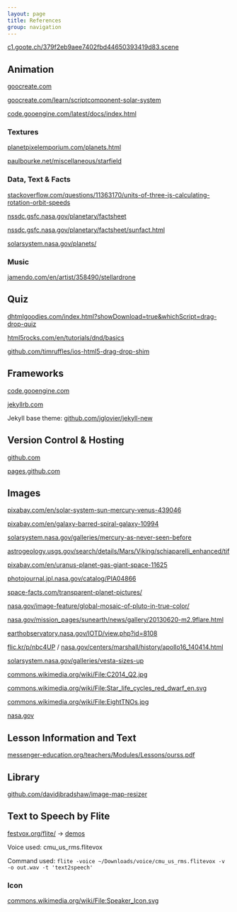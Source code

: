 ```yaml
---
layout: page
title: References
group: navigation
---
```


[c1.goote.ch/379f2eb9aee7402fbd44650393419d83.scene](https://c1.goote.ch/379f2eb9aee7402fbd44650393419d83.scene/)

## Animation
[goocreate.com](http://goocreate.com)

[goocreate.com/learn/scriptcomponent-solar-system](http://goocreate.com/learn/scriptcomponent-solar-system/)

[code.gooengine.com/latest/docs/index.html](http://code.gooengine.com/latest/docs/index.html)

### Textures
[planetpixelemporium.com/planets.html](http://planetpixelemporium.com/planets.html)

[paulbourke.net/miscellaneous/starfield](http://paulbourke.net/miscellaneous/starfield/)

### Data, Text & Facts
[stackoverflow.com/questions/11363170/units-of-three-js-calculating-rotation-orbit-speeds](http://stackoverflow.com/questions/11363170/units-of-three-js-calculating-rotation-orbit-speeds)

[nssdc.gsfc.nasa.gov/planetary/factsheet](http://nssdc.gsfc.nasa.gov/planetary/factsheet/)

[nssdc.gsfc.nasa.gov/planetary/factsheet/sunfact.html](http://nssdc.gsfc.nasa.gov/planetary/factsheet/sunfact.html)

[solarsystem.nasa.gov/planets/](https://solarsystem.nasa.gov/planets/)

### Music
[jamendo.com/en/artist/358490/stellardrone](https://www.jamendo.com/en/artist/358490/stellardrone)

## Quiz
[dhtmlgoodies.com/index.html?showDownload=true&whichScript=drag-drop-quiz](http://www.dhtmlgoodies.com/index.html?showDownload=true&whichScript=drag-drop-quiz)

[html5rocks.com/en/tutorials/dnd/basics](http://www.html5rocks.com/en/tutorials/dnd/basics/)

[github.com/timruffles/ios-html5-drag-drop-shim](https://github.com/timruffles/ios-html5-drag-drop-shim)

## Frameworks
[code.gooengine.com](http://code.gooengine.com)

[jekyllrb.com](http://jekyllrb.com)

Jekyll base theme: [github.com/jglovier/jekyll-new](https://github.com/jglovier/jekyll-new)

## Version Control & Hosting
[github.com](http://github.com)

[pages.github.com](https://pages.github.com)

## Images
[pixabay.com/en/solar-system-sun-mercury-venus-439046](https://pixabay.com/en/solar-system-sun-mercury-venus-439046/)

[pixabay.com/en/galaxy-barred-spiral-galaxy-10994](https://pixabay.com/en/galaxy-barred-spiral-galaxy-10994/)

[solarsystem.nasa.gov/galleries/mercury-as-never-seen-before](https://solarsystem.nasa.gov/galleries/mercury-globe)

[astrogeology.usgs.gov/search/details/Mars/Viking/schiaparelli_enhanced/tif](http://astrogeology.usgs.gov/search/details/Mars/Viking/schiaparelli_enhanced/tif)

[pixabay.com/en/uranus-planet-gas-giant-space-11625](https://pixabay.com/en/uranus-planet-gas-giant-space-11625/)

[photojournal.jpl.nasa.gov/catalog/PIA04866](http://photojournal.jpl.nasa.gov/catalog/PIA04866)

[space-facts.com/transparent-planet-pictures/](http://space-facts.com/transparent-planet-pictures/)

[nasa.gov/image-feature/global-mosaic-of-pluto-in-true-color/](http://www.nasa.gov/image-feature/global-mosaic-of-pluto-in-true-color/)
 <!-- [solarsystem.nasa.gov/galleries/the-rich-color-variations-of-pluto](http://solarsystem.nasa.gov/galleries/the-rich-color-variations-of-pluto) -->

[nasa.gov/mission_pages/sunearth/news/gallery/20130620-m2.9flare.html](http://www.nasa.gov/mission_pages/sunearth/news/gallery/20130620-m2.9flare.html)

[earthobservatory.nasa.gov/IOTD/view.php?id=8108](http://earthobservatory.nasa.gov/IOTD/view.php?id=8108)

[flic.kr/p/nbc4UP](https://flic.kr/p/nbc4UP) / [nasa.gov/centers/marshall/history/apollo16_140414.html](http://www.nasa.gov/centers/marshall/history/apollo16_140414.html)

[solarsystem.nasa.gov/galleries/vesta-sizes-up](http://solarsystem.nasa.gov/galleries/vesta-sizes-up)

[commons.wikimedia.org/wiki/File:C2014_Q2.jpg](https://commons.wikimedia.org/wiki/File:C2014_Q2.jpg)

[commons.wikimedia.org/wiki/File:Star_life_cycles_red_dwarf_en.svg](https://commons.wikimedia.org/wiki/File:Star_life_cycles_red_dwarf_en.svg)

[commons.wikimedia.org/wiki/File:EightTNOs.jpg](https://commons.wikimedia.org/wiki/File:EightTNOs.jpg)

[nasa.gov](https://www.nasa.gov)

## Lesson Information and Text

[messenger-education.org/teachers/Modules/Lessons/ourss.pdf](http://www.messenger-education.org/teachers/Modules/Lessons/ourss.pdf)

## Library
[github.com/davidjbradshaw/image-map-resizer](https://github.com/davidjbradshaw/image-map-resizer)

## Text to Speech by Flite
[festvox.org/flite/](http://www.festvox.org/flite/) -> [demos](http://tts.speech.cs.cmu.edu:8083)

Voice used: cmu_us_rms.flitevox

Command used: `flite -voice ~/Downloads/voice/cmu_us_rms.flitevox -v -o out.wav -t 'text2speech'`

### Icon

[commons.wikimedia.org/wiki/File:Speaker_Icon.svg](https://commons.wikimedia.org/wiki/File:Speaker_Icon.svg)

